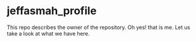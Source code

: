 # jeffasmah_profile
This repo describes the owner of the repository. Oh yes! that is me. Let us take a look at what we have here.
